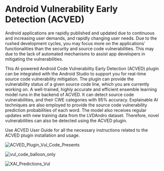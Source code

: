 # Android Vulnerability Early Detection (ACVED)

Android applications are rapidly published and updated due to continuous and increasing user demands, and rapidly changing user needs. 
Due to the rushed development cycles, you may focus more on the applications' functionalities than the security and source code vulnerabilities. 
This may due to the lack of automated mechanisms to assist app developers in mitigating the vulnerabilities. 

This AI-powered Android Code Vulnerability Early Detection (ACVED) plugin can be integrated with the Android Studio to support you for real-time source code vulnerability mitigation. 
The plugin can provide the vulnerability status of a given source code line, which you are currently working on. 
A well-trained, highly accurate and efficient ensemble learning model runs in the backend of ACVED. It can detect source code vulnerabilities, and their CWE categories with 95% accuracy. 
Explainable AI techniques are also employed to provide the source code vulnerability prediction probabilities of each word. 
The model also receives regular updates with new training data from the LVDAndro dataset. 
Therefore, novel vulnerabilities can also be detected using the ACVED plugin.

Use ACVED User Guide for all the necessary instructions related to the ACVED plugin installation and usage.


![ACVED_Plugin_Vul_Code_Presents](https://user-images.githubusercontent.com/102326773/188329694-73ad7acc-2392-409a-ac11-6f40138bdf21.png)


![vul_code_balloon_only](https://user-images.githubusercontent.com/102326773/188329702-0921a281-d701-4e4c-9289-1f5563000e64.png)

![XAI_Predictions_Vul](https://user-images.githubusercontent.com/102326773/188329708-83816d65-49b0-4cb5-ad21-a21653938757.png)
